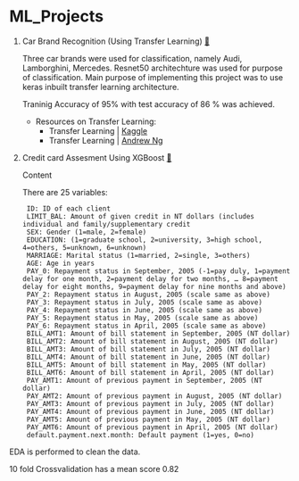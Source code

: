 # ML_Projects

1) Car Brand Recognition (Using Transfer Learning) [:link:](https://github.com/sushantsp/ML_Projects-/blob/master/car_brand_recognition_(Transfer_Learning_using_ResNet50).ipynb)

    Three car brands were used for classification, namely Audi, Lamborghini, Mercedes.
    Resnet50 architechture was used for purpose of classification. Main purpose of implementing this project
    was to use keras inbuilt transfer learning architecture. 

    Traninig Accuracy of 95% with test accuracy of 86 % was achieved.  

    * Resources on Transfer Learning:<br/>
      - Transfer Learning | [Kaggle](https://www.youtube.com/watch?v=mPFq5KMxKVw)  
      - Transfer Learning | [Andrew Ng](https://www.youtube.com/watch?v=yofjFQddwHE)     



2) Credit card Assesment Using XGBoost [:link:](https://github.com/sushantsp/ML_Projects-/blob/master/Credit_card_Risk_Assessment_using_XGBoost.ipynb)

      Content

      There are 25 variables:

        ID: ID of each client
        LIMIT_BAL: Amount of given credit in NT dollars (includes individual and family/supplementary credit
        SEX: Gender (1=male, 2=female)
        EDUCATION: (1=graduate school, 2=university, 3=high school, 4=others, 5=unknown, 6=unknown)
        MARRIAGE: Marital status (1=married, 2=single, 3=others)
        AGE: Age in years
        PAY_0: Repayment status in September, 2005 (-1=pay duly, 1=payment delay for one month, 2=payment delay for two months, … 8=payment delay for eight months, 9=payment delay for nine months and above)
        PAY_2: Repayment status in August, 2005 (scale same as above)
        PAY_3: Repayment status in July, 2005 (scale same as above)
        PAY_4: Repayment status in June, 2005 (scale same as above)
        PAY_5: Repayment status in May, 2005 (scale same as above)
        PAY_6: Repayment status in April, 2005 (scale same as above)
        BILL_AMT1: Amount of bill statement in September, 2005 (NT dollar)
        BILL_AMT2: Amount of bill statement in August, 2005 (NT dollar)
        BILL_AMT3: Amount of bill statement in July, 2005 (NT dollar)
        BILL_AMT4: Amount of bill statement in June, 2005 (NT dollar)
        BILL_AMT5: Amount of bill statement in May, 2005 (NT dollar)
        BILL_AMT6: Amount of bill statement in April, 2005 (NT dollar)
        PAY_AMT1: Amount of previous payment in September, 2005 (NT dollar)
        PAY_AMT2: Amount of previous payment in August, 2005 (NT dollar)
        PAY_AMT3: Amount of previous payment in July, 2005 (NT dollar)
        PAY_AMT4: Amount of previous payment in June, 2005 (NT dollar)
        PAY_AMT5: Amount of previous payment in May, 2005 (NT dollar)
        PAY_AMT6: Amount of previous payment in April, 2005 (NT dollar)
        default.payment.next.month: Default payment (1=yes, 0=no)

EDA is performed to clean the data. 

10 fold Crossvalidation has a mean score 0.82
